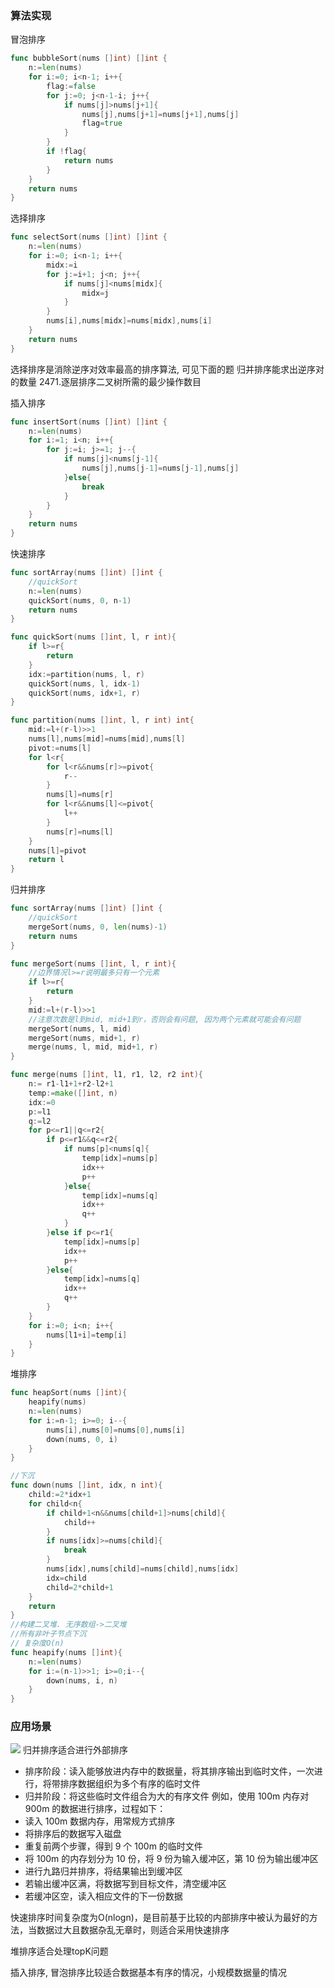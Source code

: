 ### 算法实现
冒泡排序
```go
func bubbleSort(nums []int) []int {
    n:=len(nums)
    for i:=0; i<n-1; i++{
        flag:=false
        for j:=0; j<n-1-i; j++{
            if nums[j]>nums[j+1]{
                nums[j],nums[j+1]=nums[j+1],nums[j]
                flag=true
            }
        }
        if !flag{
            return nums
        }
    }
    return nums
}
```
选择排序 
```go
func selectSort(nums []int) []int {
    n:=len(nums)
    for i:=0; i<n-1; i++{
        midx:=i
        for j:=i+1; j<n; j++{
            if nums[j]<nums[midx]{
                midx=j
            }
        }
        nums[i],nums[midx]=nums[midx],nums[i]
    }
    return nums
}
```
 选择排序是消除逆序对效率最高的排序算法, 可见下面的题
 归并排序能求出逆序对的数量
 2471.逐层排序二叉树所需的最少操作数目

插入排序
```go
func insertSort(nums []int) []int {
    n:=len(nums)
    for i:=1; i<n; i++{
        for j:=i; j>=1; j--{
            if nums[j]<nums[j-1]{
                nums[j],nums[j-1]=nums[j-1],nums[j]
            }else{
                break
            }
        }
    }
    return nums
}
```
快速排序
```go
func sortArray(nums []int) []int {
    //quickSort
    n:=len(nums)
    quickSort(nums, 0, n-1)
    return nums
}

func quickSort(nums []int, l, r int){
    if l>=r{
        return 
    }
    idx:=partition(nums, l, r)
    quickSort(nums, l, idx-1)
    quickSort(nums, idx+1, r)
}

func partition(nums []int, l, r int) int{
    mid:=l+(r-l)>>1
    nums[l],nums[mid]=nums[mid],nums[l]
    pivot:=nums[l]
    for l<r{
        for l<r&&nums[r]>=pivot{
            r--
        }
        nums[l]=nums[r]
        for l<r&&nums[l]<=pivot{
            l++
        }
        nums[r]=nums[l]
    }
    nums[l]=pivot
    return l
}
```
归并排序
```go
func sortArray(nums []int) []int {
    //quickSort
    mergeSort(nums, 0, len(nums)-1)
    return nums
}

func mergeSort(nums []int, l, r int){
	//边界情况l>=r说明最多只有一个元素
    if l>=r{
        return 
    }
    mid:=l+(r-l)>>1
    //注意次数是l到mid, mid+1到r，否则会有问题, 因为两个元素就可能会有问题
    mergeSort(nums, l, mid)
    mergeSort(nums, mid+1, r)
    merge(nums, l, mid, mid+1, r)
}

func merge(nums []int, l1, r1, l2, r2 int){
    n:= r1-l1+1+r2-l2+1
    temp:=make([]int, n)
    idx:=0
    p:=l1
    q:=l2
    for p<=r1||q<=r2{
        if p<=r1&&q<=r2{
            if nums[p]<nums[q]{
                temp[idx]=nums[p]
                idx++
                p++
            }else{
                temp[idx]=nums[q]
                idx++
                q++
            }
        }else if p<=r1{
            temp[idx]=nums[p]
            idx++
            p++
        }else{
            temp[idx]=nums[q]
            idx++
            q++
        }
    }
    for i:=0; i<n; i++{
        nums[l1+i]=temp[i]
    }
}
```
堆排序
```go
func heapSort(nums []int){
    heapify(nums)
    n:=len(nums)
    for i:=n-1; i>=0; i--{
        nums[i],nums[0]=nums[0],nums[i]
        down(nums, 0, i)
    }
}

//下沉 
func down(nums []int, idx, n int){
    child:=2*idx+1
    for child<n{
        if child+1<n&&nums[child+1]>nums[child]{
            child++
        }
        if nums[idx]>=nums[child]{
            break
        }
        nums[idx],nums[child]=nums[child],nums[idx]
        idx=child
        child=2*child+1
    }
    return 
}
//构建二叉堆. 无序数组->二叉堆
//所有非叶子节点下沉
// 复杂度O(n)
func heapify(nums []int){
    n:=len(nums)
    for i:=(n-1)>>1; i>=0;i--{
        down(nums, i, n)
    } 
}
```
### 应用场景
![](Pasted%20image%2020240305181107.png)
归并排序适合进行外部排序
- 排序阶段：读入能够放进内存中的数据量，将其排序输出到临时文件，一次进行，将带排序数据组织为多个有序的临时文件
- 归并阶段：将这些临时文件组合为大的有序文件
例如，使用 100m 内存对 900m 的数据进行排序，过程如下：
- 读入 100m 数据内存，用常规方式排序
- 将排序后的数据写入磁盘
- 重复前两个步骤，得到 9 个 100m 的临时文件
- 将 100m 的内存划分为 10 份，将 9 份为输入缓冲区，第 10 份为输出缓冲区
- 进行九路归并排序，将结果输出到缓冲区
- 若输出缓冲区满，将数据写到目标文件，清空缓冲区
- 若缓冲区空，读入相应文件的下一份数据

快速排序时间复杂度为O(nlogn)，是目前基于比较的内部排序中被认为最好的方法，当数据过大且数据杂乱无章时，则适合采用快速排序

堆排序适合处理topK问题

插入排序, 冒泡排序比较适合数据基本有序的情况，小规模数据量的情况

  

